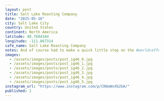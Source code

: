 ```yaml
---
layout: post
title: Salt Lake Roasting Company
date: "2025-05-16"
city: Salt Lake City
country: United States
continent: North America
latitude: 40.7604184
longitude: -111.867314
cafe_name: Salt Lake Roasting Company
notes: And of course had to make a quick little stop on the #worldcoffeetour in SLC cool little shop that roasts their own beans and makes a might fine cold brew
images:
  - /assets/images/posts/post_ig46_0.jpg
  - /assets/images/posts/post_ig46_1.jpg
  - /assets/images/posts/post_ig46_2.jpg
  - /assets/images/posts/post_ig46_3.jpg
  - /assets/images/posts/post_ig46_4.jpg
  - /assets/images/posts/post_ig46_5.jpg
instagram_url: "https://www.instagram.com/p/CKWaWvXb2bA/"
published: 1
---
```

